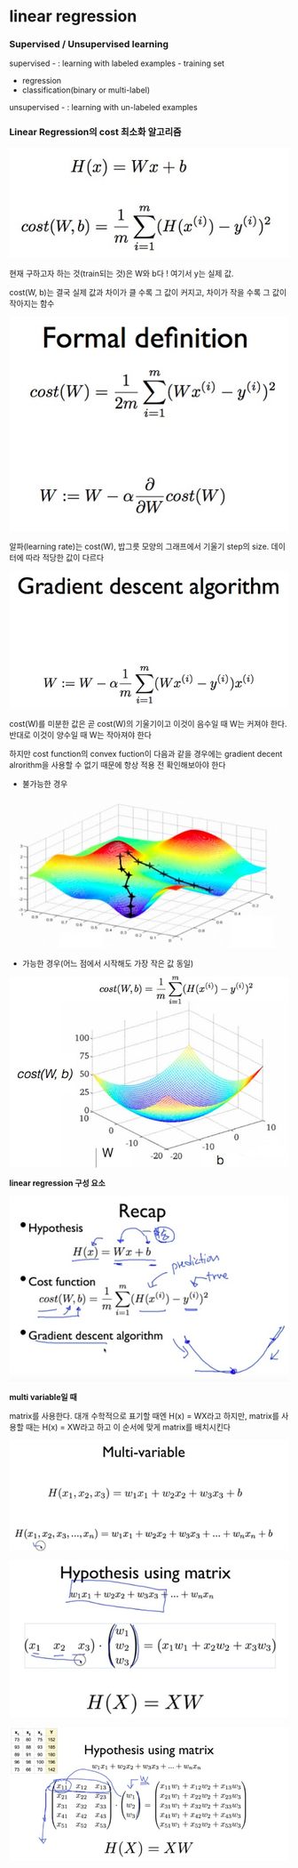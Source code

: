 # linear regression

### Supervised / Unsupervised learning

supervised - : learning with labeled examples - training set

* regression
* classification(binary or multi-label)

unsupervised - : learning with un-labeled examples



### Linear Regression의 cost 최소화 알고리즘

![im01](./01.jpg)





현재 구하고자 하는 것(train되는 것)은 W와 b다 ! 여기서 y는 실제 값. 

cost(W, b)는 결국 실제 값과 차이가 클 수록 그 값이 커지고, 차이가 작을 수록 그 값이 작아지는 함수



![im02](./02.jpg)



알파(learning rate)는 cost(W), 밥그릇 모양의 그래프에서 기울기 step의 size. 데이터에 따라 적당한 값이 다르다



![im03](./03.jpg)



cost(W)를 미분한 값은 곧 cost(W)의 기울기이고 이것이 음수일 때 W는 커져야 한다. 반대로 이것이 양수일 때 W는 작아져야 한다



하지만 cost function의 convex fuction이 다음과 같을 경우에는 gradient decent alrorithm을 사용할 수 없기 때문에 항상 적용 전 확인해보아야 한다



* 불가능한 경우

![im04](./04.jpg)

* 가능한 경우(어느 점에서 시작해도 가장 작은 값 동일)

![im05](./05.jpg)





**linear regression 구성 요소**

![06im](./06.jpg)



**multi variable일 때**

matrix를 사용한다. 대개 수학적으로 표기할 때엔 H(x) = WX라고 하지만, matrix를 사용할 때는 H(x) = XW라고 하고 이 순서에 맞게 matrix를 배치시킨다

![im07](./07.jpg)

![im08](./08.jpg)

![im09](./09.jpg)

